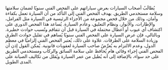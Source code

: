 يُطالَبُ أصحاب السيارات بعرض سياراتهم على الفحص الفني سنويًا لضمان سلامتها وسلامة مستخدمي الطريق.  يهدف الفحص الفني إلى التأكد من أن السيارة تعمل بكفاءة وأمان،  وذلك من خلال فحص مجموعة من الأجزاء الرئيسية في السيارة مثل الفرامل، والإطارات، والأنوار، ونظام التعليق، وعادم السيارة.  يُساعد هذا الفحص الدوري على اكتشاف أي عيوب أو أعطال محتملة في السيارة قبل أن تتفاقم وتُسبب حوادث خطيرة.  وبالتالي، فإن عرض السيارة على الفحص الفني سنويًا يُساهم في تقليل حوادث الطرق وزيادة السلامة على الطرقات. علاوة على ذلك، يُعتبر الفحص الفني إلزاميًا في معظم الدول،  وعدم الالتزام به يُعرِّضُ صاحب السيارة لعقوبات قانونية.  يُمكن القول إذن أن الفحص الفني إجراء وقائي هام يُحافظ على سلامة السائق والركاب ومستخدمي الطريق على حد سواء، بالإضافة إلى أنه يُطيل من عمر السيارة ويُقلل من تكاليف الصيانة على المدى الطويل.